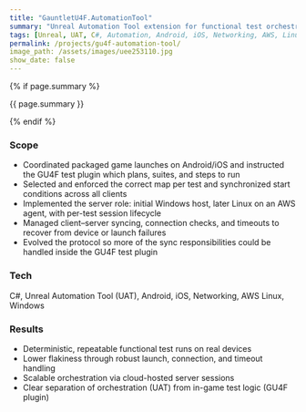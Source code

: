 ```yaml
---
title: "GauntletU4F.AutomationTool"
summary: "Unreal Automation Tool extension for functional test orchestration on real devices"
tags: [Unreal, UAT, C#, Automation, Android, iOS, Networking, AWS, Linux, Windows]
permalink: /projects/gu4f-automation-tool/
image_path: /assets/images/uee253110.jpg
show_date: false
---
```


{% if page.summary %}
<p class="page__lead">{{ page.summary }}</p>
{% endif %}

### Scope
<ul>
  <li>Coordinated packaged game launches on Android/iOS and instructed the GU4F test plugin which plans, suites, and steps to run</li>
  <li>Selected and enforced the correct map per test and synchronized start conditions across all clients</li>
  <li>Implemented the server role: initial Windows host, later Linux on an AWS agent, with per-test session lifecycle</li>
  <li>Managed client–server syncing, connection checks, and timeouts to recover from device or launch failures</li>
  <li>Evolved the protocol so more of the sync responsibilities could be handled inside the GU4F test plugin</li>
</ul>

### Tech
C#, Unreal Automation Tool (UAT), Android, iOS, Networking, AWS Linux, Windows

### Results
<ul>
  <li>Deterministic, repeatable functional test runs on real devices</li>
  <li>Lower flakiness through robust launch, connection, and timeout handling</li>
  <li>Scalable orchestration via cloud-hosted server sessions</li>
  <li>Clear separation of orchestration (UAT) from in-game test logic (GU4F plugin)</li>
</ul>
